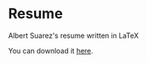 # Resume

Albert Suarez's resume written in LaTeX

You can download it [here](https://albertsuarez.me/resume/pdf/resume.pdf).
